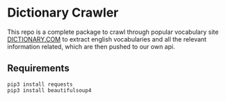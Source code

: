 # Dictionary Crawler

This repo is a complete package to crawl through popular vocabulary site [DICTIONARY.COM](https://www.dictionary.com/) to extract english vocabularies and all the relevant information related, which are then pushed to our own api.

## Requirements

```
pip3 install requests
pip3 install beautifulsoup4
```

